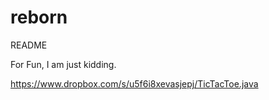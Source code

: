 # reborn

README

For Fun, I am just kidding.

https://www.dropbox.com/s/u5f6i8xevasjepj/TicTacToe.java

